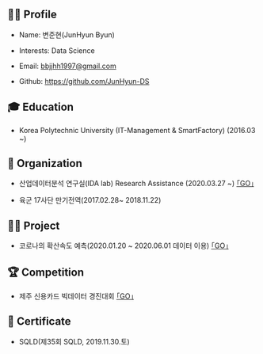 ## 👨‍🎓 Profile
- Name: 변준현(JunHyun Byun)

- Interests: Data Science

- Email: bbjjhh1997@gmail.com

- Github: https://github.com/JunHyun-DS

## 🎓 Education
- Korea Polytechnic University (IT-Management & SmartFactory) (2016.03 ~)

## 💼 Organization
- 산업데이터분석 연구실(IDA lab) Research Assistance (2020.03.27 ~) [｢GO｣](https://koptimizer.github.io/IDALab.io/)

- 육군 17사단 만기전역(2017.02.28~ 2018.11.22)

## 👨‍💻 Project
- 코로나의 확산속도 예측(2020.01.20 ~ 2020.06.01 데이터 이용) [｢GO｣](https://github.com/JunHyun-DS/The_diffusion_rate_of_COVID-19/blob/master/%EC%BD%94%EB%A1%9C%EB%82%98%20%ED%99%95%EC%82%B0%EC%86%8D%EB%8F%84%20%EC%98%88%EC%B8%A1.pdf)

## 🏆 Competition
- 제주 신용카드 빅데이터 경진대회 [｢GO｣](https://dacon.io/competitions/official/235615/overview/)

## 🎫 Certificate
- SQLD(제35회 SQLD, 2019.11.30.토)
